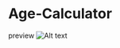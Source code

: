 # Age-Calculator
 preview
![Alt text](https://github.com/technicalkundi/Age-Calculator/edit/main/Age%20Cal.png)
